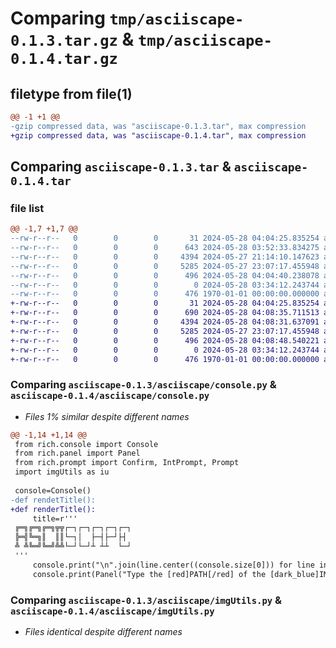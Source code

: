 # Comparing `tmp/asciiscape-0.1.3.tar.gz` & `tmp/asciiscape-0.1.4.tar.gz`

## filetype from file(1)

```diff
@@ -1 +1 @@
-gzip compressed data, was "asciiscape-0.1.3.tar", max compression
+gzip compressed data, was "asciiscape-0.1.4.tar", max compression
```

## Comparing `asciiscape-0.1.3.tar` & `asciiscape-0.1.4.tar`

### file list

```diff
@@ -1,7 +1,7 @@
--rw-r--r--   0        0        0       31 2024-05-28 04:04:25.835254 asciiscape-0.1.3/asciiscape/__init__.py
--rw-r--r--   0        0        0      643 2024-05-28 03:52:33.834275 asciiscape-0.1.3/asciiscape/__main__.py
--rw-r--r--   0        0        0     4394 2024-05-27 21:14:10.147623 asciiscape-0.1.3/asciiscape/console.py
--rw-r--r--   0        0        0     5285 2024-05-27 23:07:17.455948 asciiscape-0.1.3/asciiscape/imgUtils.py
--rw-r--r--   0        0        0      496 2024-05-28 04:04:40.238078 asciiscape-0.1.3/pyproject.toml
--rw-r--r--   0        0        0        0 2024-05-28 03:34:12.243744 asciiscape-0.1.3/README.md
--rw-r--r--   0        0        0      476 1970-01-01 00:00:00.000000 asciiscape-0.1.3/PKG-INFO
+-rw-r--r--   0        0        0       31 2024-05-28 04:04:25.835254 asciiscape-0.1.4/asciiscape/__init__.py
+-rw-r--r--   0        0        0      690 2024-05-28 04:08:35.711513 asciiscape-0.1.4/asciiscape/__main__.py
+-rw-r--r--   0        0        0     4394 2024-05-28 04:08:31.637091 asciiscape-0.1.4/asciiscape/console.py
+-rw-r--r--   0        0        0     5285 2024-05-27 23:07:17.455948 asciiscape-0.1.4/asciiscape/imgUtils.py
+-rw-r--r--   0        0        0      496 2024-05-28 04:08:48.540221 asciiscape-0.1.4/pyproject.toml
+-rw-r--r--   0        0        0        0 2024-05-28 03:34:12.243744 asciiscape-0.1.4/README.md
+-rw-r--r--   0        0        0      476 1970-01-01 00:00:00.000000 asciiscape-0.1.4/PKG-INFO
```

### Comparing `asciiscape-0.1.3/asciiscape/console.py` & `asciiscape-0.1.4/asciiscape/console.py`

 * *Files 1% similar despite different names*

```diff
@@ -1,14 +1,14 @@
 from rich.console import Console
 from rich.panel import Panel
 from rich.prompt import Confirm, IntPrompt, Prompt
 import imgUtils as iu
 
 console=Console()
-def rendetTitle():
+def renderTitle():
     title=r'''
 ╔═╗╔═╗╔═╗╦╦┌─┐┌─┐┌─┐┌─┐┌─┐
 ╠═╣╚═╗║  ║║└─┐│  ├─┤├─┘├┤ 
 ╩ ╩╚═╝╚═╝╩╩└─┘└─┘┴ ┴┴  └─┘
 '''
     console.print("\n".join(line.center((console.size[0])) for line in title.splitlines()))
     console.print(Panel("Type the [red]PATH[/red] of the [dark_blue]IMAGE[/dark_blue]"), justify="center")
```

### Comparing `asciiscape-0.1.3/asciiscape/imgUtils.py` & `asciiscape-0.1.4/asciiscape/imgUtils.py`

 * *Files identical despite different names*

